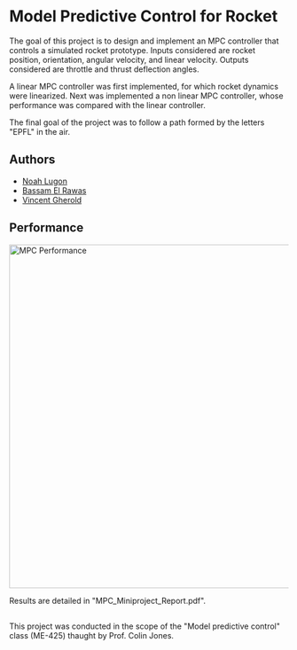 # Model Predictive Control for Rocket
The goal of this project is to design and implement an MPC controller that controls a simulated rocket prototype. Inputs considered are rocket position, orientation, angular velocity, and linear velocity. Outputs considered are throttle and thrust deflection angles.

A linear MPC controller was first implemented, for which rocket dynamics were linearized. Next was implemented a non linear MPC controller, whose performance was compared with the linear controller.

The final goal of the project was to follow a path formed by the letters "EPFL" in the air. 

## Authors
- [Noah Lugon](https://github.com/nlugon)
- [Bassam El Rawas](https://github.com/BassamR)
- [Vincent Gherold](https://github.com/VinceGHER)


## Performance 

<img width="620" alt="MPC Performance" src="https://user-images.githubusercontent.com/29159082/219495978-bf6a9ec0-db05-44c4-ac64-a5780d01ffaa.png">


 Results are detailed in "MPC_Miniproject_Report.pdf".


##
This project was conducted in the scope of the "Model predictive control" class (ME-425) thaught by Prof. Colin Jones.
 
